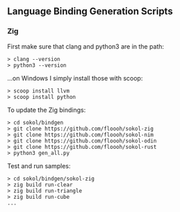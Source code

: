 ## Language Binding Generation Scripts

### Zig

First make sure that clang and python3 are in the path:

```
> clang --version
> python3 --version
```

...on Windows I simply install those with scoop:

```
> scoop install llvm
> scoop install python
```

To update the Zig bindings:

```
> cd sokol/bindgen
> git clone https://github.com/floooh/sokol-zig
> git clone https://github.com/floooh/sokol-nim
> git clone https://github.com/floooh/sokol-odin
> git clone https://github.com/floooh/sokol-rust
> python3 gen_all.py
```

Test and run samples:

```
> cd sokol/bindgen/sokol-zig
> zig build run-clear
> zig build run-triangle
> zig build run-cube
...
```
